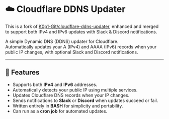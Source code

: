 # ☁️ Cloudflare DDNS Updater

This is a fork of [K0p1-Git/cloudflare-ddns-updater](https://github.com/K0p1-Git/cloudflare-ddns-updater), enhanced and merged to support both IPv4 and IPv6 updates with Slack & Discord notifications.

A simple Dynamic DNS (DDNS) updater for Cloudflare.  
Automatically updates your A (IPv4) and AAAA (IPv6) records when your public IP changes, with optional Slack and Discord notifications.

---

## 🚀 Features
- Supports both **IPv4** and **IPv6** addresses.
- Automatically detects your public IP using multiple services.
- Updates Cloudflare DNS records when your IP changes.
- Sends notifications to **Slack** or **Discord** when updates succeed or fail.
- Written entirely in **BASH** for simplicity and portability.
- Can run as a **cron job** for automated updates.
